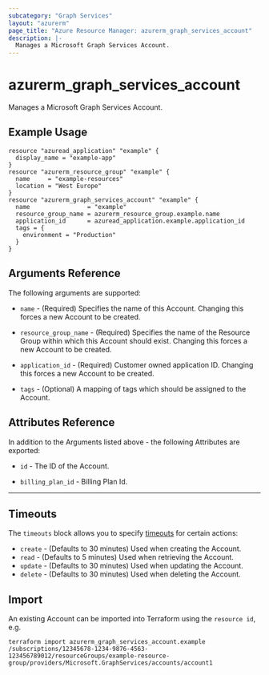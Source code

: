 ```yaml
---
subcategory: "Graph Services"
layout: "azurerm"
page_title: "Azure Resource Manager: azurerm_graph_services_account"
description: |-
  Manages a Microsoft Graph Services Account.
---
```


# azurerm_graph_services_account

Manages a Microsoft Graph Services Account.

## Example Usage

```hcl
resource "azuread_application" "example" {
  display_name = "example-app"
}
resource "azurerm_resource_group" "example" {
  name     = "example-resources"
  location = "West Europe"
}
resource "azurerm_graph_services_account" "example" {
  name                = "example"
  resource_group_name = azurerm_resource_group.example.name
  application_id      = azuread_application.example.application_id
  tags = {
    environment = "Production"
  }
}
```

## Arguments Reference

The following arguments are supported:

* `name` - (Required) Specifies the name of this Account. Changing this forces a new Account to be created.

* `resource_group_name` - (Required) Specifies the name of the Resource Group within which this Account should exist. Changing this forces a new Account to be created.

* `application_id` - (Required) Customer owned application ID. Changing this forces a new Account to be created.

* `tags` - (Optional) A mapping of tags which should be assigned to the Account.

## Attributes Reference

In addition to the Arguments listed above - the following Attributes are exported:

* `id` - The ID of the Account.

* `billing_plan_id` - Billing Plan Id.

---

## Timeouts

The `timeouts` block allows you to specify [timeouts](https://www.terraform.io/docs/configuration/resources.html#timeouts) for certain actions:

* `create` - (Defaults to 30 minutes) Used when creating the Account.
* `read` - (Defaults to 5 minutes) Used when retrieving the Account.
* `update` - (Defaults to 30 minutes) Used when updating the Account.
* `delete` - (Defaults to 30 minutes) Used when deleting the Account.

## Import

An existing Account can be imported into Terraform using the `resource id`, e.g.

```shell
terraform import azurerm_graph_services_account.example /subscriptions/12345678-1234-9876-4563-123456789012/resourceGroups/example-resource-group/providers/Microsoft.GraphServices/accounts/account1
```
